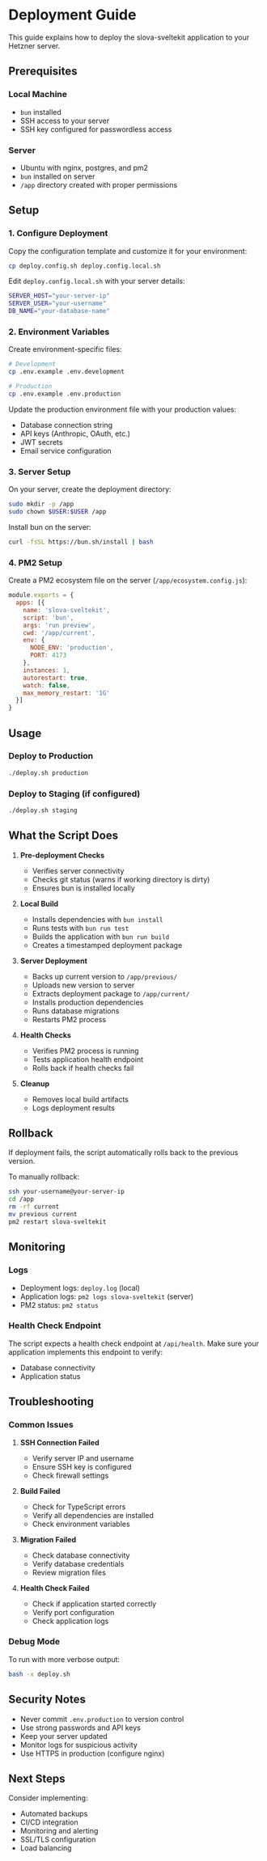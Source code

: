 # Deployment Guide

This guide explains how to deploy the slova-sveltekit application to your Hetzner server.

## Prerequisites

### Local Machine
- `bun` installed
- SSH access to your server
- SSH key configured for passwordless access

### Server
- Ubuntu with nginx, postgres, and pm2
- `bun` installed on server
- `/app` directory created with proper permissions

## Setup

### 1. Configure Deployment

Copy the configuration template and customize it for your environment:

```bash
cp deploy.config.sh deploy.config.local.sh
```

Edit `deploy.config.local.sh` with your server details:

```bash
SERVER_HOST="your-server-ip"
SERVER_USER="your-username"
DB_NAME="your-database-name"
```

### 2. Environment Variables

Create environment-specific files:

```bash
# Development
cp .env.example .env.development

# Production  
cp .env.example .env.production
```

Update the production environment file with your production values:
- Database connection string
- API keys (Anthropic, OAuth, etc.)
- JWT secrets
- Email service configuration

### 3. Server Setup

On your server, create the deployment directory:

```bash
sudo mkdir -p /app
sudo chown $USER:$USER /app
```

Install bun on the server:

```bash
curl -fsSL https://bun.sh/install | bash
```

### 4. PM2 Setup

Create a PM2 ecosystem file on the server (`/app/ecosystem.config.js`):

```javascript
module.exports = {
  apps: [{
    name: 'slova-sveltekit',
    script: 'bun',
    args: 'run preview',
    cwd: '/app/current',
    env: {
      NODE_ENV: 'production',
      PORT: 4173
    },
    instances: 1,
    autorestart: true,
    watch: false,
    max_memory_restart: '1G'
  }]
}
```

## Usage

### Deploy to Production

```bash
./deploy.sh production
```

### Deploy to Staging (if configured)

```bash
./deploy.sh staging
```

## What the Script Does

1. **Pre-deployment Checks**
   - Verifies server connectivity
   - Checks git status (warns if working directory is dirty)
   - Ensures bun is installed locally

2. **Local Build**
   - Installs dependencies with `bun install`
   - Runs tests with `bun run test`
   - Builds the application with `bun run build`
   - Creates a timestamped deployment package

3. **Server Deployment**
   - Backs up current version to `/app/previous/`
   - Uploads new version to server
   - Extracts deployment package to `/app/current/`
   - Installs production dependencies
   - Runs database migrations
   - Restarts PM2 process

4. **Health Checks**
   - Verifies PM2 process is running
   - Tests application health endpoint
   - Rolls back if health checks fail

5. **Cleanup**
   - Removes local build artifacts
   - Logs deployment results

## Rollback

If deployment fails, the script automatically rolls back to the previous version.

To manually rollback:

```bash
ssh your-username@your-server-ip
cd /app
rm -rf current
mv previous current
pm2 restart slova-sveltekit
```

## Monitoring

### Logs
- Deployment logs: `deploy.log` (local)
- Application logs: `pm2 logs slova-sveltekit` (server)
- PM2 status: `pm2 status`

### Health Check Endpoint

The script expects a health check endpoint at `/api/health`. Make sure your application implements this endpoint to verify:
- Database connectivity
- Application status

## Troubleshooting

### Common Issues

1. **SSH Connection Failed**
   - Verify server IP and username
   - Ensure SSH key is configured
   - Check firewall settings

2. **Build Failed**
   - Check for TypeScript errors
   - Verify all dependencies are installed
   - Check environment variables

3. **Migration Failed**
   - Check database connectivity
   - Verify database credentials
   - Review migration files

4. **Health Check Failed**
   - Check if application started correctly
   - Verify port configuration
   - Check application logs

### Debug Mode

To run with more verbose output:

```bash
bash -x deploy.sh
```

## Security Notes

- Never commit `.env.production` to version control
- Use strong passwords and API keys
- Keep your server updated
- Monitor logs for suspicious activity
- Use HTTPS in production (configure nginx)

## Next Steps

Consider implementing:
- Automated backups
- CI/CD integration
- Monitoring and alerting
- SSL/TLS configuration
- Load balancing 